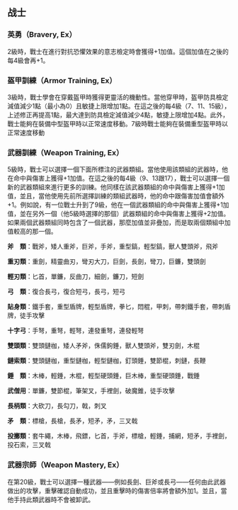 ## 战士

### 英勇（Bravery, Ex）

2級時，戰士在進行對抗恐懼效果的意志檢定時會獲得+1加值。這個加值在之後的每4級會再+1。

### 盔甲訓練（Armor Training, Ex）

3級時，戰士學會在穿戴盔甲時獲得更靈活的機動性。當他穿甲時，盔甲防具檢定減值減少1點（最小為0）且敏捷上限增加1點。在這之後的每4級（7、11、15級），上述修正再提高1點，最大達到防具檢定減值減少4點，敏捷上限增加4點。此外，戰士能夠在裝備中型盔甲時以正常速度移動。7級時戰士能夠在裝備重型盔甲時以正常速度移動
### 武器訓練（Weapon Training, Ex）

5級時，戰士可以選擇一個下面所標注的武器類組。當他使用該類組的武器時，他在命中與傷害上獲得+1加值。在這之後的每4級（9、13跟17），戰士可以選擇一個新的武器類組來進行更多的訓練。他同樣在該武器類組的命中與傷害上獲得+1加值，並且，當他使用先前所選擇訓練的類組武器時，他的命中跟傷害加值會額外+1。例如說，有一位戰士升到了9級，他在一個武器類組的命中與傷害上獲得+1加值，並在另外一個（他5級時選擇的那個）武器類組的命中與傷害上獲得+2加值。如果兩個武器類組同時包含了一個武器，那麼加值並非疊加，而是取兩個類組中加值較高的那一個。

**斧　類**：戰斧，矮人重斧，巨斧，手斧，重型鎬，輕型鎬，獸人雙頭斧，飛斧

**重刃類**：重劍，精靈曲刃，彎刃大刀，巨劍，長劍，彎刀，巨鐮，雙頭劍

**輕刃類**：匕首，單鐮，反曲刀，細劍，鐮刀，短劍

**弓　類**：復合長弓，復合短弓，長弓，短弓

**貼身類**：鐵手套，重型盾牌，輕型盾牌，拳匕，悶棍，甲刺，帶刺鐵手套，帶刺盾牌，徒手攻擊

**十字弓**：手弩，重弩，輕弩，連發重弩，連發輕弩

**雙頭類**：雙頭鏈枷，矮人矛斧，侏儒鉤錘，獸人雙頭斧，雙刃劍，木棍

**鏈索類**：雙頭鏈枷，重型鏈枷，輕型鏈枷，釘頭錘，雙節棍，刺鏈，長鞭

**錘　類**：木棒，輕錘，木棍，輕型硬頭錘，巨木棒，重型硬頭錘，戰錘

**武僧用**：單鐮，雙節棍，筆架叉，手裡劍，破魔錐，徒手攻擊

**長柄類**：大砍刀，長勾刀，戟，刺叉

**矛　類**：標槍，長槍，長矛，短矛，矛，三叉戟

**投擲類**：套牛繩，木棒，飛鏢，匕首，手斧，標槍，輕錘，捕網，短矛，手裡劍，投石索，三叉戟

### 武器宗師（Weapon Mastery, Ex）
在第20級，戰士可以選擇一種武器——例如長劍、巨斧或長弓——任何由此武器做出的攻擊，重擊確認自動成功，並且重擊時的傷害倍率將會額外加1。並且，當他手持此類武器時不會被卸武。